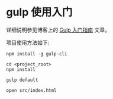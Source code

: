 gulp 使用入门
=========

详细说明参见博客上的 [Gulp 入门指南](http://www.iraven.win/2019/01/gulp-getting-started/ 'Gulp 入门指南') 文章。

项目使用方法如下:

``` shell
npm install -g gulp-cli

cd <project_root>
npm install

gulp default

open src/index.html
```


